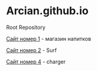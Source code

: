 # Arcian.github.io
Root Repository

  [Сайт номер 1](Arcian.github.io/tannergoods/ "B") - магазин напитков
   
  [Сайт номер 2](Arcian.github.io/Surf/ "D") - Surf

  [Сайт номер 4](Arcian.github.io/ChargerCustoms/ "D") - charger
